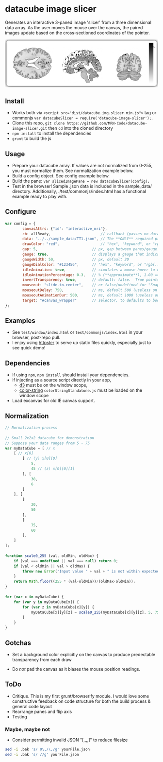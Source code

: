 datacube image slicer
======

Generates an interactive 3-paned image 'slicer' from a three dimensional data array.  As the user moves the mouse over the canvas, the paired images update based on the cross-sectioned coordinates of the pointer.

![](https://raw.githubusercontent.com/MRN-Code/datacube-image-slicer/master/img/mri_animated.gif)

## Install
* Works both via `<script src="dist/datacube.img.slicer.min.js">` tag or commonjs `var datacubeSlicer = require('datacube-image-slicer');`.
* Clone this repo, `git clone https://github.com/MRN-Code/datacube-image-slicer.git` then `cd` into the cloned directory
* `npm install` to install the dependencies
* `grunt` to build the js

## Usage
* Prepare your datacube array.  If values are not normalized from 0-255, you must normalize them.  See normalization example below.
* Build a config object.  See config example below.
* Build the pane: `var slicedImagePane = new datacubeSlicer(config);`
* Test in the browser!  Sample .json data is included in the sample_data/ directory.  Additionally, ./test/commonjs/index.html has a functional example ready to play with.

## Configure
```javascript
var config = {
        canvasAttrs: {"id": "interactive_mri"},
        cb: allReady,                       // callback (passes no data)
        data: "../../sample_data/TT1.json", // The **ONLY** required property
        drawColor: "red",                   // "hex", "keyword", or "rgb(...)" accepted.  default: "black"
        gap: 5,                         // px, gap between panes/gauge. default 5px;
        gauge: true,                    // displays a gauge that indicates the cube value
        gaugeWidth: 50,                 // px, default 20
        gaugeDialColor: "#123456",      // "hex", "keyword", or "rgb(...)" accepted.  default: "black"
        idleAnimation: true,            // simulates a mouse hover to catch the user's eye
        idleAnimationPercentage: 0.3,   // % (**approximate**), 1.00 === 100%, 0.50 === 50%, etc. Note, a safety time buffer is added to each async frame render, but no failsafes are put on this.  90%-100% is not recommended until further proofing is builtin/tested.
        invertTransparency: true,       // default: false.  True points values 255 to fully opaque (alpha of 1.0) and 0 => fully transparent
        mouseout: "slide-to-center",    // or false/undefined for "SnapBack"
        mouseoutDelay: 750,             // ms, default 500 (useless on SnapBack)
        mouseoutAnimationDur: 500,      // ms, default 1000 (useless on SnapBack)
        target: "#canvas_wrapper"       // selector, to defaults to body
};
```

## Examples
* See `test/window/index.html` or `test/commonjs/index.html` in your browser, post-repo pull.
* I enjoy using [httpster](https://www.npmjs.org/package/httpster) to serve up static files quickly, especially just to see quick demo!

## Dependencies
* If using `npm`, `npm install` should install your dependencies.
* If injecting as a source script directly in your app,
  * [d3](http://d3js.org/) must be on the window scope,
  * [color-string](https://github.com/cdaringe/color-string) `colorStringStandalone.js` must be loaded on the window scope
* Load excanvas for old IE canvas support.

## Normalization
```js
// Normalization process

// Small 2x2x2 datacube for demonstration
// Suppose your data ranges from 5 - 75
var myDataCube = [ // x
    [ // x[0]
        [ // (y) x[0][0]
            5,
            45 // (z) x[0][0][1]
        ], [
            38,
            6
        ]
    ], [
        [
            20,
            50
        ],
        [
            75,
            60
        ],
    ]
];

function scale0_255 (val, oldMin, oldMax) {
    if (val === undefined || val === null) return 0;
    if (val < oldMin || val > oldMax) {
        throw new Error("Input value " + val + " is not within expected data range");
    }
    return Math.floor((255 * (val-oldMin))/(oldMax-oldMin));
}

for (var x in myDataCube) {
    for (var y in myDataCube[x]) {
        for (var z in myDataCube[x][y]) {
            myDataCube[x][y][z] = scale0_255(myDataCube[x][y][z], 5, 75);
        }
    }
}
```
## Gotchas
* Set a background color explicitly on the canvas to produce predectable transparency from each draw

* Do *not* pad the canvas as it biases the mouse position readings.

## ToDo
* Critique.  This is my first grunt/browserify module.  I would love some constructive feedback on code structure for both the build process & general code layout
* Rearrange panes and flip axis
* Testing

### Maybe, maybe not
* Consider permitting invalid JSON "[,,,,]" to reduce filesize
```bash
sed -i .bak 's/ 0\,/\,/g' yourFile.json
sed -i .bak 's/ //g' yourFile.json
```